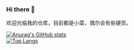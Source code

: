 ### Hi there 👋
欢迎光临我的仓库，目前都是小菜，偶尔会有些硬货。

<!--
**ChenXinYang621/ChenXinYang621** is a ✨ _special_ ✨ repository because its `README.md` (this file) appears on your GitHub profile.

Here are some ideas to get you started:

- 🔭 I’m currently working on ...
- 🌱 I’m currently learning ...
- 👯 I’m looking to collaborate on ...
- 🤔 I’m looking for help with ...
- 💬 Ask me about ...
- 📫 How to reach me: ...
- 😄 Pronouns: ...
- ⚡ Fun fact: ...
-->
[![Anurag's GitHub stats](https://github-readme-stats.vercel.app/api?username=ChenXinYang621)](https://github.com/anuraghazra/github-readme-stats)
<br/>
[![Top Langs](https://github-readme-stats.vercel.app/api/top-langs/?username=ChenXinYang621&hide=javascript,html,css)](https://github.com/anuraghazra/github-readme-stats)
